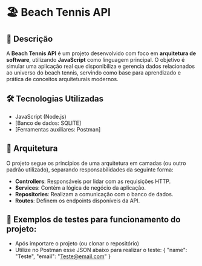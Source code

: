 # 🏖️ Beach Tennis API

## 📌 Descrição

A **Beach Tennis API** é um projeto desenvolvido com foco em **arquitetura de software**, utilizando **JavaScript** como linguagem principal. O objetivo é simular uma aplicação real que disponibiliza e gerencia dados relacionados ao universo do beach tennis, servindo como base para aprendizado e prática de conceitos arquiteturais modernos.

## 🛠️ Tecnologias Utilizadas

- JavaScript (Node.js)
- [Banco de dados: SQLITE]
- [Ferramentas auxiliares: Postman]

## 🧱 Arquitetura

O projeto segue os princípios de uma arquitetura em camadas (ou outro padrão utilizado), separando responsabilidades da seguinte forma:

- **Controllers**: Responsáveis por lidar com as requisições HTTP.
- **Services**: Contém a lógica de negócio da aplicação.
- **Repositories**: Realizam a comunicação com o banco de dados.
- **Routes**: Definem os endpoints disponíveis da API.

## 🚀 Exemplos de testes para funcionamento do projeto:
- Após importare o projeto (ou clonar o repositório)
- Utilize no Postman esse JSON abaixo para realizar o teste:
{
    "name": "Teste",
    "email": "Teste@email.com"
}

